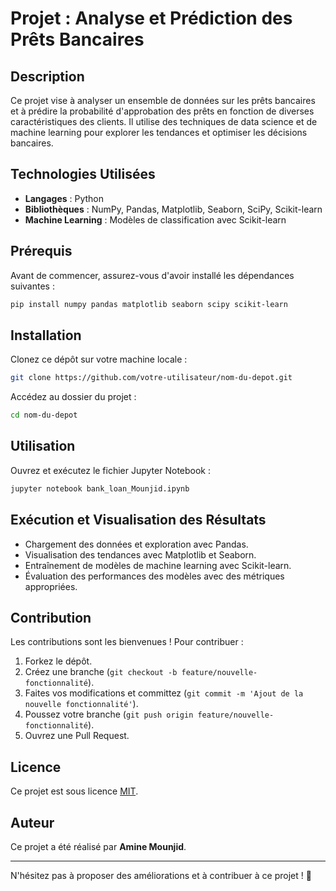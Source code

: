 # Projet : Analyse et Prédiction des Prêts Bancaires

## Description

Ce projet vise à analyser un ensemble de données sur les prêts bancaires et à prédire la probabilité d'approbation des prêts en fonction de diverses caractéristiques des clients. Il utilise des techniques de data science et de machine learning pour explorer les tendances et optimiser les décisions bancaires.

## Technologies Utilisées

- **Langages** : Python
- **Bibliothèques** : NumPy, Pandas, Matplotlib, Seaborn, SciPy, Scikit-learn
- **Machine Learning** : Modèles de classification avec Scikit-learn

## Prérequis

Avant de commencer, assurez-vous d'avoir installé les dépendances suivantes :

```bash
pip install numpy pandas matplotlib seaborn scipy scikit-learn
```

## Installation

Clonez ce dépôt sur votre machine locale :

```bash
git clone https://github.com/votre-utilisateur/nom-du-depot.git
```

Accédez au dossier du projet :

```bash
cd nom-du-depot
```

## Utilisation

Ouvrez et exécutez le fichier Jupyter Notebook :

```bash
jupyter notebook bank_loan_Mounjid.ipynb
```

## Exécution et Visualisation des Résultats

- Chargement des données et exploration avec Pandas.
- Visualisation des tendances avec Matplotlib et Seaborn.
- Entraînement de modèles de machine learning avec Scikit-learn.
- Évaluation des performances des modèles avec des métriques appropriées.

## Contribution

Les contributions sont les bienvenues ! Pour contribuer :

1. Forkez le dépôt.
2. Créez une branche (`git checkout -b feature/nouvelle-fonctionnalité`).
3. Faites vos modifications et committez (`git commit -m 'Ajout de la nouvelle fonctionnalité'`).
4. Poussez votre branche (`git push origin feature/nouvelle-fonctionnalité`).
5. Ouvrez une Pull Request.

## Licence

Ce projet est sous licence [MIT](LICENSE).

## Auteur

Ce projet a été réalisé par **Amine Mounjid**.

---

N'hésitez pas à proposer des améliorations et à contribuer à ce projet ! 🚀
